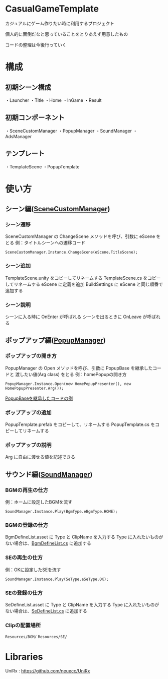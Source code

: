 # CasualGameTemplate
カジュアルにゲーム作りたい時に利用するプロジェクト

個人的に面倒だなと思っていることをとりあえず用意したもの

コードの整理は今後行っていく


# 構成
## 初期シーン構成
・Launcher
・Title
・Home
・InGame
・Result

## 初期コンポーネント
・SceneCustomManager
・PopupManager
・SoundManager
・AdsManager

## テンプレート
・TemplateScene
・PopupTemplate

# 使い方
## シーン編([SceneCustomManager](./Assets/Products/Scripts/Utility/Scene/SceneCustomManager.cs))
### シーン遷移
SceneCustomManager の ChangeScene メソッドを呼び、引数に eScene をとる
例：タイトルシーンへの遷移コード
```
SceneCustomManager.Instance.ChangeScene(eScene.TitleScene);
```

### シーン追加
TemplateScene.unity をコピーしてリネームする
TemplateScene.cs をコピーしてリネームする
eScene に定義を追加
BuildSettings に eScene と同じ順番で追加する

### シーン説明
シーンに入る時に OnEnter が呼ばれる
シーンを出るときに OnLeave が呼ばれる

## ポップアップ編([PopupManager](./Assets/Products/Scripts/Utility/Popup/PopupManager.cs))
### ポップアップの開き方
PopupManager の Open メソッドを呼び、引数に PopupBase を継承したコードと 渡したい値(Arg class) をとる
例：homePopupの開き方
```
PopupManager.Instance.Open(new HomePopupPresenter(), new HomePopupPresenter.Arg());
```
[PopupBaseを継承したコードの例](./Assets/Products/Scripts/Scene/Home/HomePopupPresenter.cs)

### ポップアップの追加
PopupTemplate.prefab をコピーして、リネームする
PopupTemplate.cs をコピーしてリネームする

### ポップアップの説明
Arg に自由に渡せる値を記述できる

## サウンド編([SoundManager](./Assets/Products/Scripts/Utility/Sound/Scripts/SoundManager.cs))
### BGMの再生の仕方
例：ホームに設定したBGMを流す
```
SoundManager.Instance.Play(BgmType.eBgmType.HOME);
```
### BGMの登録の仕方
BgmDefineList.asset に Type と ClipName を入力する
Type に入れたいものがない場合は、[BgmDefineList.cs](./Assets/Products/Scripts/Utility/Sound/Scripts/BgmDefineList.cs) に追加する

### SEの再生の仕方
例：OKに設定したSEを流す
```
SoundManager.Instance.Play(SeType.eSeType.OK);
```

### SEの登録の仕方
SeDefineList.asset に Type と ClipName を入力する
Type に入れたいものがない場合は、[SeDefineList.cs](./Assets/Products/Scripts/Utility/Sound/Scripts/SeDefineList.cs) に追加する

### Clipの配置場所
`Resources/BGM/`
`Resources/SE/`

# Libraries
UniRx : https://github.com/neuecc/UniRx
